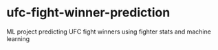 # ufc-fight-winner-prediction
ML project predicting UFC fight winners using fighter stats and machine learning
